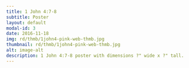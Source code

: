 ```yaml
---
title: 1 John 4:7-8
subtitle: Poster
layout: default
modal-id: 3
date: 2016-11-18
img: rd/thmb/1john4-pink-web-thmb.jpg
thumbnail: rd/thmb/1john4-pink-web-thmb.jpg
alt: image-alt
description: 1 John 4:7-8 poster with dimensions ?" wide x ?" tall.
---
```

